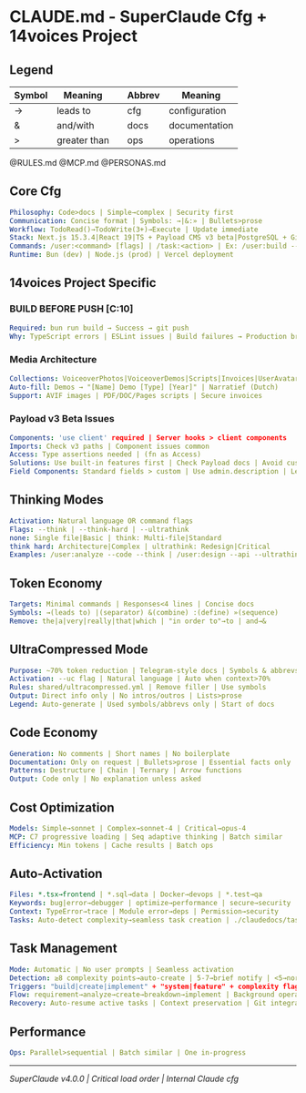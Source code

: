 # CLAUDE.md - SuperClaude Cfg + 14voices Project

## Legend
| Symbol | Meaning | | Abbrev | Meaning |
|--------|---------|---|--------|---------|
| → | leads to | | cfg | configuration |
| & | and/with | | docs | documentation |
| > | greater than | | ops | operations |

@RULES.md
@MCP.md
@PERSONAS.md

## Core Cfg

```yaml
Philosophy: Code>docs | Simple→complex | Security first
Communication: Concise format | Symbols: →|&:» | Bullets>prose
Workflow: TodoRead()→TodoWrite(3+)→Execute | Update immediate
Stack: Next.js 15.3.4|React 19|TS + Payload CMS v3 beta|PostgreSQL + Git|ESLint|Tailwind
Commands: /user:<command> [flags] | /task:<action> | Ex: /user:build --init
Runtime: Bun (dev) | Node.js (prod) | Vercel deployment
```

## 14voices Project Specific

### BUILD BEFORE PUSH [C:10]
```yaml
Required: bun run build → Success → git push
Why: TypeScript errors | ESLint issues | Build failures → Production breaks
```

### Media Architecture
```yaml
Collections: VoiceoverPhotos|VoiceoverDemos|Scripts|Invoices|UserAvatars|Media(legacy)
Auto-fill: Demos → "[Name] Demo [Type] [Year]" | Narratief (Dutch)
Support: AVIF images | PDF/DOC/Pages scripts | Secure invoices
```

### Payload v3 Beta Issues
```yaml
Components: 'use client' required | Server hooks > client components
Imports: Check v3 paths | Component issues common
Access: Type assertions needed | (fn as Access)
Solutions: Use built-in features first | Check Payload docs | Avoid custom components
Field Components: Standard fields > custom | Use admin.description | Leverage conditions
```

## Thinking Modes

```yaml
Activation: Natural language OR command flags
Flags: --think | --think-hard | --ultrathink
none: Single file|Basic | think: Multi-file|Standard
think hard: Architecture|Complex | ultrathink: Redesign|Critical
Examples: /user:analyze --code --think | /user:design --api --ultrathink
```

## Token Economy

```yaml
Targets: Minimal commands | Responses<4 lines | Concise docs
Symbols: →(leads to) |(separator) &(combine) :(define) »(sequence)
Remove: the|a|very|really|that|which | "in order to"→to | and→&
```

## UltraCompressed Mode

```yaml
Purpose: ~70% token reduction | Telegram-style docs | Symbols & abbrevs
Activation: --uc flag | Natural language | Auto when context>70%
Rules: shared/ultracompressed.yml | Remove filler | Use symbols
Output: Direct info only | No intros/outros | Lists>prose
Legend: Auto-generate | Used symbols/abbrevs only | Start of docs
```

## Code Economy

```yaml
Generation: No comments | Short names | No boilerplate
Documentation: Only on request | Bullets>prose | Essential facts only
Patterns: Destructure | Chain | Ternary | Arrow functions
Output: Code only | No explanation unless asked
```

## Cost Optimization

```yaml
Models: Simple→sonnet | Complex→sonnet-4 | Critical→opus-4
MCP: C7 progressive loading | Seq adaptive thinking | Batch similar
Efficiency: Min tokens | Cache results | Batch ops
```

## Auto-Activation

```yaml
Files: *.tsx→frontend | *.sql→data | Docker→devops | *.test→qa
Keywords: bug|error→debugger | optimize→performance | secure→security
Context: TypeError→trace | Module error→deps | Permission→security
Tasks: Auto-detect complexity→seamless task creation | ./claudedocs/tasks/in-progress→auto-resume
```

## Task Management

```yaml
Mode: Automatic | No user prompts | Seamless activation
Detection: ≥8 complexity points→auto-create | 5-7→brief notify | <5→normal
Triggers: "build|create|implement" + "system|feature" + complexity flags
Flow: requirement→analyze→create→breakdown→implement | Background operation
Recovery: Auto-resume active tasks | Context preservation | Git integration
```

## Performance

```yaml
Ops: Parallel>sequential | Batch similar | One in-progress
```

---
*SuperClaude v4.0.0 | Critical load order | Internal Claude cfg*